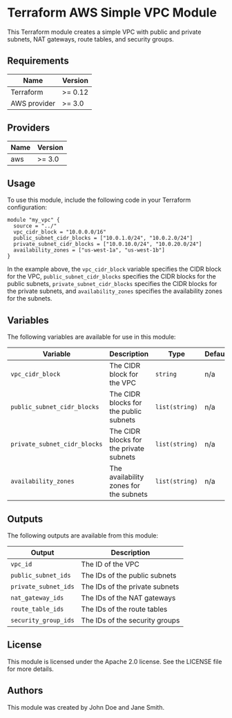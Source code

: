 # Terraform AWS Simple VPC Module

This Terraform module creates a simple VPC with public and private subnets, NAT gateways, route tables, and security groups.

## Requirements

| Name | Version |
|------|---------|
| Terraform | >= 0.12 |
| AWS provider | >= 3.0 |

## Providers

| Name | Version |
|------|---------|
| aws | >= 3.0 |

## Usage

To use this module, include the following code in your Terraform configuration:

```hcl
module "my_vpc" {
  source = "../"
  vpc_cidr_block = "10.0.0.0/16"
  public_subnet_cidr_blocks = ["10.0.1.0/24", "10.0.2.0/24"]
  private_subnet_cidr_blocks = ["10.0.10.0/24", "10.0.20.0/24"]
  availability_zones = ["us-west-1a", "us-west-1b"]
}

```


In the example above, the `vpc_cidr_block` variable specifies the CIDR block for the VPC, `public_subnet_cidr_blocks` specifies the CIDR blocks for the public subnets, `private_subnet_cidr_blocks` specifies the CIDR blocks for the private subnets, and `availability_zones` specifies the availability zones for the subnets.

## Variables

The following variables are available for use in this module:

| Variable | Description | Type | Default |
|----------|-------------|------|---------|
| `vpc_cidr_block` | The CIDR block for the VPC | `string` | n/a |
| `public_subnet_cidr_blocks` | The CIDR blocks for the public subnets | `list(string)` | n/a |
| `private_subnet_cidr_blocks` | The CIDR blocks for the private subnets | `list(string)` | n/a |
| `availability_zones` | The availability zones for the subnets | `list(string)` | n/a |

## Outputs

The following outputs are available from this module:

| Output | Description |
|--------|-------------|
| `vpc_id` | The ID of the VPC |
| `public_subnet_ids` | The IDs of the public subnets |
| `private_subnet_ids` | The IDs of the private subnets |
| `nat_gateway_ids` | The IDs of the NAT gateways |
| `route_table_ids` | The IDs of the route tables |
| `security_group_ids` | The IDs of the security groups |

## License

This module is licensed under the Apache 2.0 license. See the LICENSE file for more details.

## Authors

This module was created by John Doe and Jane Smith.

